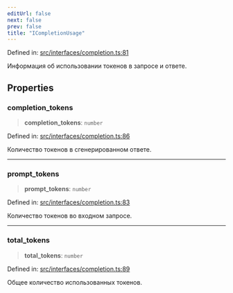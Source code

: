 ```yaml
---
editUrl: false
next: false
prev: false
title: "ICompletionUsage"
---
```


Defined in: [src/interfaces/completion.ts:81](https://github.com/zloishavrin/gigachat-node/blob/4d407d5ec44fd7231be5e6791fef0440e51d136d/src/interfaces/completion.ts#L81)

Информация об использовании токенов в запросе и ответе.

## Properties

### completion\_tokens

> **completion\_tokens**: `number`

Defined in: [src/interfaces/completion.ts:86](https://github.com/zloishavrin/gigachat-node/blob/4d407d5ec44fd7231be5e6791fef0440e51d136d/src/interfaces/completion.ts#L86)

Количество токенов в сгенерированном ответе.

***

### prompt\_tokens

> **prompt\_tokens**: `number`

Defined in: [src/interfaces/completion.ts:83](https://github.com/zloishavrin/gigachat-node/blob/4d407d5ec44fd7231be5e6791fef0440e51d136d/src/interfaces/completion.ts#L83)

Количество токенов во входном запросе.

***

### total\_tokens

> **total\_tokens**: `number`

Defined in: [src/interfaces/completion.ts:89](https://github.com/zloishavrin/gigachat-node/blob/4d407d5ec44fd7231be5e6791fef0440e51d136d/src/interfaces/completion.ts#L89)

Общее количество использованных токенов.
